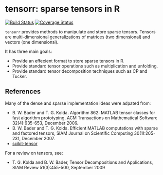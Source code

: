 
<!-- README.md is generated from README.Rmd. Please edit that file -->
tensorr: sparse tensors in R
============================

[![Build Status](https://travis-ci.org/zamorarr/tensorr.svg?branch=master)](https://travis-ci.org/zamorarr/tensorr) [![Coverage Status](https://img.shields.io/codecov/c/github/zamorarr/tensorr/master.svg)](https://codecov.io/github/zamorarr/tensorr?branch=master)

`tensorr` provides methods to manipulate and store sparse tensors. Tensors are multi-dimensional generalizations of matrices (two dimensional) and vectors (one dimensional).

It has three main goals:

-   Provide an effecient format to store sparse tensors in R.
-   Provide standard tensor operations such as multiplication and unfolding.
-   Provide standard tensor decomposition techniques such as CP and Tucker.

References
----------

Many of the dense and sparse implementation ideas were adpated from:

-   B. W. Bader and T. G. Kolda. Algorithm 862: MATLAB tensor classes for fast algorithm prototyping, ACM Transactions on Mathematical Software 32(4):635-653, December 2006.
-   B. W. Bader and T. G. Kolda. Efficient MATLAB computations with sparse and factored tensors, SIAM Journal on Scientific Computing 30(1):205-231, December 2007.
-   [scikit-tensor](https://github.com/mnick/scikit-tensor)

For a review on tensors, see:

-   T. G. Kolda and B. W. Bader, Tensor Decompositions and Applications, SIAM Review 51(3):455-500, September 2009
